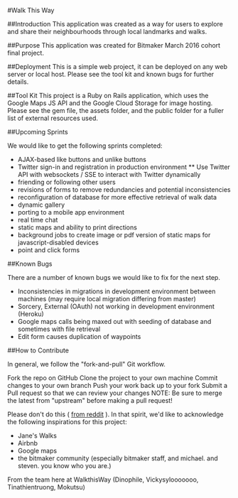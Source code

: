 

#Walk This Way  

##Introduction 
This application was created as a way for users to explore and share their neighbourhoods through local landmarks and walks.  

##Purpose 
This application was created for Bitmaker March 2016 cohort final project. 

##Deployment 
This is a simple web project, it can be deployed on any web server or local host. Please see the tool kit and known bugs for further details. 

##Tool Kit 
This project is a Ruby on Rails application, which uses the Google Maps JS API and the Google Cloud Storage for image hosting. Please see the gem file, the assets folder, and the public folder for a fuller list of external resources used. 

##Upcoming Sprints  

We would like to get the following sprints completed:
* AJAX-based like buttons and unlike buttons 
* Twitter sign-in and registration in production environment
** Use Twitter API with websockets / SSE to interact with Twitter dynamically 
* friending or following other users 
* revisions of forms to remove redundancies and potential inconsistencies  
* reconfiguration of database for more effective retrieval of walk data 
* dynamic gallery 
* porting to a mobile app environment 
* real time chat 
* static maps and ability to print directions 
* background jobs to create image or pdf version of static maps for javascript-disabled devices  
* point and click forms 

##Known Bugs 

There are a number of known bugs we would like to fix for the next step. 
* Inconsistencies in migrations in development environment between machines (may require local migration differing from master) 
* Sorcery, External (OAuth) not working in development environment (Heroku) 
* Google maps calls being maxed out with seeding of database and sometimes with file retrieval 
* Edit form causes duplication of waypoints 

##How to Contribute 

In general, we follow the "fork-and-pull" Git workflow.

Fork the repo on GitHub
Clone the project to your own machine
Commit changes to your own branch
Push your work back up to your fork
Submit a Pull request so that we can review your changes
NOTE: Be sure to merge the latest from "upstream" before making a pull request!

Please don't do this ( [from reddit](http://i.imgur.com/snLplqq.jpg) ). In that spirit, we'd like to acknowledge the following inspirations for this project:
* Jane's Walks 
* Airbnb  
* Google maps 
* the bitmaker community (especially bitmaker staff, and michael. and steven. you know who you are.)


From the team here at WalkthisWay (Dinophile, Vickysylooooooo, Tinathientruong, Mokutsu)



